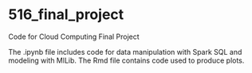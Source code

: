 # 516_final_project
Code for Cloud Computing Final Project

The .ipynb file includes code for data manipulation with Spark SQL and modeling with MlLib. The Rmd file contains code used to produce plots.
